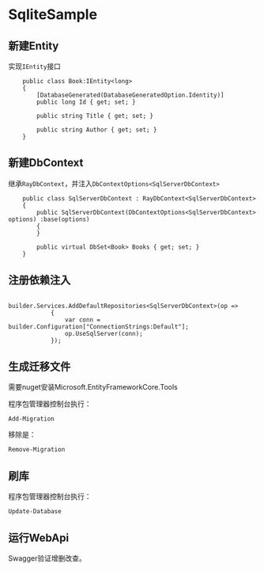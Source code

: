 # SqliteSample

## 新建Entity

实现`IEntity`接口

```
    public class Book:IEntity<long>
    {
        [DatabaseGenerated(DatabaseGeneratedOption.Identity)]
        public long Id { get; set; }

        public string Title { get; set; }

        public string Author { get; set; }
    }
```

## 新建DbContext

继承`RayDbContext`，并注入`DbContextOptions<SqlServerDbContext>`

```
    public class SqlServerDbContext : RayDbContext<SqlServerDbContext>
    {
        public SqlServerDbContext(DbContextOptions<SqlServerDbContext> options) :base(options)
        {
        }

        public virtual DbSet<Book> Books { get; set; }
    }
```

## 注册依赖注入

```
            builder.Services.AddDefaultRepositories<SqlServerDbContext>(op =>
            {
                var conn = builder.Configuration["ConnectionStrings:Default"];
                op.UseSqlServer(conn);
            });
```

## 生成迁移文件

需要nuget安装Microsoft.EntityFrameworkCore.Tools

程序包管理器控制台执行：

```
Add-Migration
```

移除是：

```
Remove-Migration
```

## 刷库

程序包管理器控制台执行：

```
Update-Database
```

## 运行WebApi

Swagger验证增删改查。